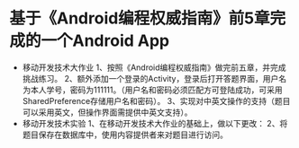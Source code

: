 # 基于《Android编程权威指南》前5章完成的一个Android App
- 移动开发技术大作业
1、按照《Android编程权威指南》做完前五章，并完成挑战练习。
2、额外添加一个登录的Activity，登录后打开答题界面，用户名为本人学号，密码为111111。（用户名和密码必须匹配方可登陆成功，可采用SharedPreference存储用户名和密码）。
3、实现对中英文操作的支持（题目可以采用英文，但操作界面需提供中英文支持）。
- 移动开发技术实验
1、在移动开发技术大作业的基础上，做以下更改：
2、将题目保存在数据库中，使用内容提供者来对题目进行访问。

